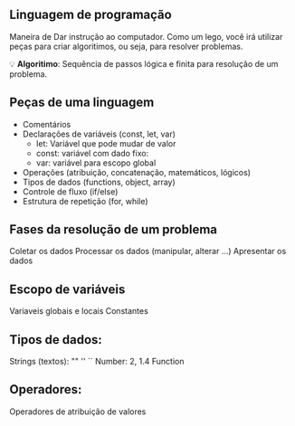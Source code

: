 ## Linguagem de programação

Maneira de Dar instrução ao computador.
Como um lego, você irá utilizar peças para criar algoritimos, ou seja, para resolver problemas.

💡 **Algoritimo**: Sequência de passos lógica e finita para resolução de um problema.

## Peças de uma linguagem

- Comentários
- Declarações de variáveis (const, let, var)
    - let: Variável que pode mudar de valor
    - const: variável com dado fixo:
    - var: variável para escopo global
- Operações (atribuição, concatenação, matemáticos, lógicos)
- Tipos de dados (functions, object, array)
- Controle de fluxo (if/else)
- Estrutura de repetição (for, while)

## Fases da resolução de um problema

Coletar os dados
Processar os dados (manipular, alterar ...)
Apresentar os dados

## Escopo de variáveis

Variaveis globais e locais
Constantes

## Tipos de dados:

Strings (textos): "" '' ``
Number: 2, 1.4
Function

## Operadores:

Operadores de atribuição de valores
